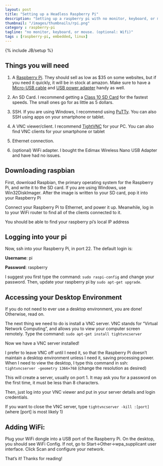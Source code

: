 ```yaml
---
layout: post
title: "Setting up a Headless Raspberry Pi"
description: "Setting up a raspberry pi with no monitor, keyboard, or mouse optional: WiFi"
thumbnail: "/images/thumbnails/rpi.png"
category : raspberry-pi
tagline: "no monitor, keyboard, or mouse. (optional: Wifi)"
tags : [raspberry-pi, embedded, linux]
---
```

{% include JB/setup %}
 

## Things you will need

1. A [Raspberry Pi](http://www.amazon.com/exec/obidos/ASIN/B009SQQF9C/mvartan-20). 
They should sell as low as $35 on some websites, but if you need it quickly, it will be in stock at amazon. 
Make sure to have a [Micro-USB cable](http://www.amazon.com/s/ref=nb_sb_noss?url=search-alias%3Daps&field-keywords=microusb%7C%28Micro+usb%29&tag=mvartan-20) and [USB power adapter](http://www.amazon.com/s/ref=nb_sb_noss?url=search-alias%3Daps&field-keywords=usb+power%7Ccharger%7Cac&rh=i%3Aaps%2Ck%3Ausb+power%7Ccharger%7Cac&tag=mvartan-20) handy as well.

2. An SD Card. I recommend getting a [Class 10 SD Card](http://www.amazon.com/s/?url=search-alias&field-keywords=class+10+sd+card&tag=mvartan-20) for the fastest speeds. The small ones go for as little as 5 dollars.

3. SSH. If you are using Windows, I recommend using [PuTTy](http://www.chiark.greenend.org.uk/~sgtatham/putty/download.html). You can also SSH using apps on your smartphone or tablet. 

4. A VNC viewer/client. I recommend [TightVNC](http://www.tightvnc.com/download.php) for your PC. You can also find VNC clients for your smartphone or tablet

5. Ethernet connection.

6. (optional) WiFi adapter. I bought the Edimax Wireless Nano USB Adapter and have had no issues.


## Downloading raspbian

First, download Raspbian, the primary operating system for the Raspberry Pi, and write it to the SD card. If you are using Windows, use Win32DiskImager. After the image is written to your SD card, pop it into your Raspberry Pi


Connect your Raspberry Pi to Ethernet, and power it up. Meanwhile, log in to your WiFi router to find all of the clients connected to it.

You should be able to find your raspberry pi’s local IP address

## Logging into your pi

Now, ssh into your Raspberry Pi, in port 22. The default login is:

**Username**: pi
	
**Password**: raspberry

I suggest you first type the command: `sudo raspi-config` and change your password. Then, update your raspberry pi by `sudo apt-get upgrade`.

 
## Accessing your Desktop Environment

If you do not need to ever use a desktop environment, you are done! Otherwise, read on.

The next thing we need to do is install a VNC server. VNC stands for “Virtual Network Computing”, and allows you to view your computer screen remotely. Type the command: `sudo apt-get install tightvncserver`

Now we have a VNC server installed!
 

I prefer to leave VNC off until I need it, so that the Raspberry Pi doesn’t maintain a desktop environment unless I need it, saving processing power. When I need to view the desktop, I type this command in ssh: `tightvncserver -geometry 1366×768` (change the resolution as desired)

This will create a server, usually on port 1. It may ask you for a password on the first time, it must be less than 8 characters.

Then, just log into your VNC viewer and put in your server details and login credentials.


If you want to close the VNC server, type `tightvncserver -kill :[port]` (where [port] is most likely 1)

## Adding WiFi:

Plug your WiFi dongle into a USB port of the Raspberry Pi. On the desktop, you should see WiFi Config. If not, go to Start->Other->wpa_supplicant user interface. Click Scan and configure your network.

That’s it! Thanks for reading!

